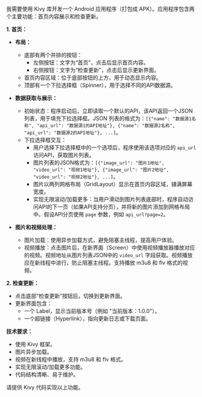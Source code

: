 我需要使用 Kivy 库开发一个 Android 应用程序（打包成 APK）。应用程序包含两个主要功能：首页内容展示和检查更新。

**1. 首页：**

*   **布局：**
    *   底部有两个并排的按钮：
        *   左侧按钮：文字为“首页”，点击后显示首页内容。
        *   右侧按钮：文字为“检查更新”，点击后显示更新界面。
    *   首页内容区域：位于底部按钮的上方，用于动态显示内容。
    *   顶部有一个下拉选择框（Spinner），用于选择不同的API数据源。

*   **数据获取与展示：**
    *   初始状态：程序启动后，立即读取一个默认的API，该API返回一个JSON列表，用于填充下拉选择框。JSON 列表的格式为：`[{"name": "数据源1名称", "api_url": "数据源1的API地址"}, {"name": "数据源2名称", "api_url": "数据源2的API地址"}, ...]`。
    *   下拉选择框交互：
        *   用户选择下拉选择框中的一个选项后，程序使用该选项对应的 `api_url` 访问API，获取图片列表。
        *   图片列表的JSON格式为：`[{"image_url": "图片1地址", "video_url": "视频1地址"}, {"image_url": "图片2地址", "video_url": "视频2地址"}, ...]`。
        *   图片以两列网格布局（GridLayout）显示在首页内容区域，铺满屏幕宽度。
        *   实现无限滚动/加载更多：当用户滑动到图片列表底部时，程序自动访问API的下一页（如果API支持分页），并将新的图片添加到网格布局中。假设API分页使用 `page` 参数，例如 `api_url?page=2`。

*   **图片和视频处理：**
    *   图片加载：使用异步加载方式，避免阻塞主线程，提高用户体验。
    *   视频播放：点击图片后，在新界面（Screen）中使用视频播放器播放对应的视频。视频地址从图片列表JSON中的 `video_url` 字段获取。视频播放应在新线程中进行，防止阻塞主线程。支持播放 m3u8 和 flv 格式的视频。

**2. 检查更新：**

*   点击底部“检查更新”按钮后，切换到更新界面。
*   更新界面包含：
    *   一个 Label，显示当前版本号（例如 "当前版本：1.0.0"）。
    *   一个超链接（Hyperlink），指向更新日志或下载页面。

**技术要求：**

*   使用 Kivy 框架。
*   图片异步加载。
*   视频在新线程中播放，支持 m3u8 和 flv 格式。
*   实现无限滚动/加载更多功能。
*   代码结构清晰、易于维护。

请提供 Kivy 代码实现以上功能。
